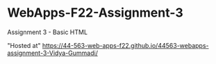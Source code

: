 # WebApps-F22-Assignment-3
Assignment 3 - Basic HTML


"Hosted at"  https://44-563-web-apps-f22.github.io/44563-webapps-assignment-3-Vidya-Gummadi/



